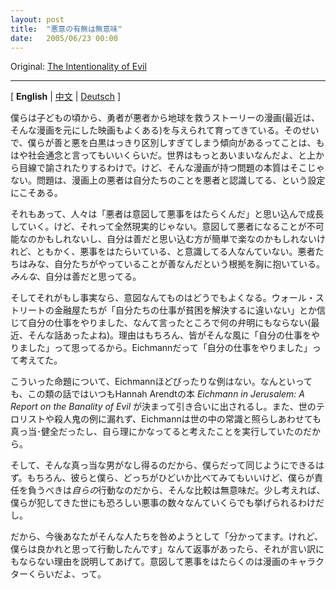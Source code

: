 ```yaml
---
layout: post
title:  "悪意の有無は無意味"
date:   2005/06/23 00:00
---
```


Original: [The Intentionality of Evil](http://www.aaronsw.com/weblog/intentionalevil)

----------

[ **English** | [中文](http://aaronsw.com/weblog/intentionalevil.zh) |
[Deutsch](http://aaronsw.com/weblog/intentionalevil.de) ]

<!--
As children we’re fed a steady diet of comic books (and now, movies
based off of them) in which brave heros save the planet from evil
people. It’s become practically conventional wisdom that such stories
wrongly make the line between good and evil too clear — the world is
more nuanced than that, we’re told — but this isn’t actually the problem
with these stories. The problem is that the villains *know* they’re
evil.
-->
僕らは子どもの頃から、勇者が悪者から地球を救うストーリーの漫画(最近は、そんな漫画を元にした映画もよくある)を与えられて育ってきている。そのせいで、僕らが善と悪を白黒はっきり区別しすぎてしまう傾向があるってことは、もはや社会通念と言ってもいいくらいだ。世界はもっとあいまいなんだよ、と上から目線で諭されたりするわけで。けど、そんな漫画が持つ問題の本質はそこじゃない。問題は、漫画上の悪者は自分たちのことを悪者と認識してる、という設定にこそある。

<!--
And people really grow up thinking things work this way: evil people
intentionally do evil things. But this just doesn’t happen. Nobody
thinks they’re doing evil — maybe because it’s just impossible to be
intentionally evil, maybe because it’s easier and more effective to
convince yourself you’re good — but every major villain had some
justification to explain why what they were doing was good. *Everybody*
thinks they’re good.
-->
それもあって、人々は「悪者は意図して悪事をはたらくんだ」と思い込んで成長していく。けど、それって全然現実的じゃない。意図して悪者になることが不可能なのかもしれないし、自分は善だと思い込む方が簡単で楽なのかもしれないけれど、ともかく、悪事をはたらいている、と意識してる人なんていない。悪者たちはみな、自分たちがやっていることが善なんだという根拠を胸に抱いている。*みんな*、自分は善だと思ってる。

<!--
And if that’s the case, then intentionality doesn’t really matter. It’s
no defense to say (to take a recently famous example) that New York
bankers were just doing their jobs, convinced that they were helping the
poor or something, because everybody thinks they’re just doing their
jobs; Eichmann thought he was just doing his job.
-->
そしてそれがもし事実なら、意図なんてものはどうでもよくなる。ウォール・ストリートの金融屋たちが「自分たちの仕事が貧困を解決するに違いない」とか信じて自分の仕事をやりました、なんて言ったところで何の弁明にもならない(最近、そんな話あったよね)。理由はもちろん、皆がそんな風に「自分の仕事をやりました」って思ってるから。Eichmannだって「自分の仕事をやりました」って考えてた。

<!--
Eichmann, of course, is the right example because it was Hannah Arendt’s
book *Eichmann in Jerusalem: A Report on the Banality of Evil* that is
famously cited for this thesis. Eichmann, like almost all terrorists and
killers, was by our standards a perfectly normal and healthy guy doing
what he thought were perfectly reasonable things.
-->
こういった命題について、Eichmannほどぴったりな例はない。なんといっても、この類の話ではいつもHannah Arendtの本 *Eichmann in Jerusalem: A Report on the Banality of Evil* が決まって引き合いに出されるし。また、世のテロリストや殺人鬼の例に漏れず、Eichmannは世の中の常識と照らしあわせても真っ当･健全だったし、自ら理にかなってると考えたことを実行していたのだから。

<!--
And if that normal guy could do it, so could we. And while we could
argue who’s worse — them or us — it’s a pointless game since its *our*
actions that we’re responsible for. And looking around, there’s no
shortage of monstrous crimes that we’ve committed.
-->
そして、そんな真っ当な男がなし得るのだから、僕らだって同じようにできるはず。もちろん、彼らと僕ら、どっちがひどいか比べてみてもいいけど、僕らが責任を負うべきは*自らの*行動なのだから、そんな比較は無意味だ。少し考えれば、僕らが犯してきた世にも恐ろしい悪事の数々なんていくらでも挙げられるわけだし。

<!--
So the next time you mention one to someone and they reply “yes, but we
did with a good intent” explain to them that’s no defense; the only
people who don’t are characters in comic books.
-->
だから、今後あなたがそんな人たちを咎めようとして「分かってます。けれど、僕らは良かれと思って行動したんです」なんて返事があったら、それが言い訳にもならない理由を説明してあげて。意図して悪事をはたらくのは漫画のキャラクターくらいだよ、って。
